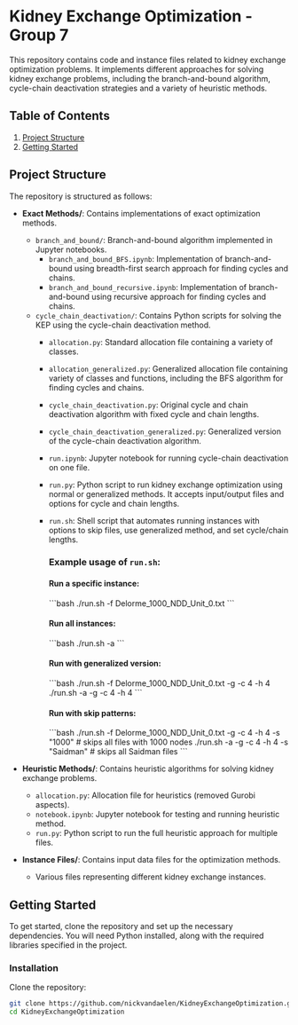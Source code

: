 # Kidney Exchange Optimization - Group 7

This repository contains code and instance files related to kidney exchange optimization problems. It implements different approaches for solving kidney exchange problems, including the branch-and-bound algorithm, cycle-chain deactivation strategies and a variety of heuristic methods.

## Table of Contents

1. [Project Structure](#project-structure)
2. [Getting Started](#getting-started)

## Project Structure

The repository is structured as follows:

- **Exact Methods/**: Contains implementations of exact optimization methods.
  - `branch_and_bound/`: Branch-and-bound algorithm implemented in Jupyter notebooks.
    - `branch_and_bound_BFS.ipynb`: Implementation of branch-and-bound using breadth-first search approach for finding cycles and chains.
    - `branch_and_bound_recursive.ipynb`: Implementation of branch-and-bound using recursive approach for finding cycles and chains.
  - `cycle_chain_deactivation/`: Contains Python scripts for solving the KEP using the cycle-chain deactivation method.
    - `allocation.py`: Standard allocation file containing a variety of classes.
    - `allocation_generalized.py`: Generalized allocation file containing variety of classes and functions, including the BFS algorithm for finding cycles and chains.
    - `cycle_chain_deactivation.py`: Original cycle and chain deactivation algorithm with fixed cycle and chain lengths.
    - `cycle_chain_deactivation_generalized.py`: Generalized version of the cycle-chain deactivation algorithm.
    - `run.ipynb`: Jupyter notebook for running cycle-chain deactivation on one file.
    - `run.py`: Python script to run kidney exchange optimization using normal or generalized methods. It accepts input/output files and options for cycle and chain lengths.
    - `run.sh`: Shell script that automates running instances with options to skip files, use generalized method, and set cycle/chain lengths.
      ### Example usage of `run.sh`:
      #### Run a specific instance:
      \```bash
      ./run.sh -f Delorme_1000_NDD_Unit_0.txt
      \```
      
      #### Run all instances:
      \```bash
      ./run.sh -a
      \```
      
      #### Run with generalized version:
      \```bash
      ./run.sh -f Delorme_1000_NDD_Unit_0.txt -g -c 4 -h 4
      ./run.sh -a -g -c 4 -h 4
      \```
      
      #### Run with skip patterns:
      \```bash
      ./run.sh -f Delorme_1000_NDD_Unit_0.txt -g -c 4 -h 4 -s "1000"  # skips all files with 1000 nodes
      ./run.sh -a -g -c 4 -h 4 -s "Saidman"  # skips all Saidman files
      \```

- **Heuristic Methods/**: Contains heuristic algorithms for solving kidney exchange problems.
  - `allocation.py`: Allocation file for heuristics (removed Gurobi aspects).
  - `notebook.ipynb`: Jupyter notebook for testing and running heuristic method.
  - `run.py`: Python script to run the full heuristic approach for multiple files.

- **Instance Files/**: Contains input data files for the optimization methods.
  - Various files representing different kidney exchange instances.

## Getting Started

To get started, clone the repository and set up the necessary dependencies. You will need Python installed, along with the required libraries specified in the project.

### Installation

Clone the repository:

```bash
git clone https://github.com/nickvandaelen/KidneyExchangeOptimization.git
cd KidneyExchangeOptimization
